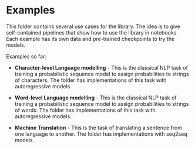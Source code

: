 # Examples

This folder contains several use cases for the library. The idea is to give self-contained pipelines that show how to use the library in notebooks. Each example has its own data and pre-trained checkpoints to try the models.

Examples so far:

* **Character-level Language modelling** - This is the classical NLP task of training a probabilistic sequence model to assign probabilities to strings of characters. The folder has implementations of this task with autoregressive models.

* **Word-level Language modelling** - This is the classical NLP task of training a probabilistic sequence model to assign probabilities to strings of words. The folder has implementations of this task with autoregressive models.

* **Machine Translation** - This is the task of translating a sentence from one language to another. The folder has implementations with seq2seq models.
